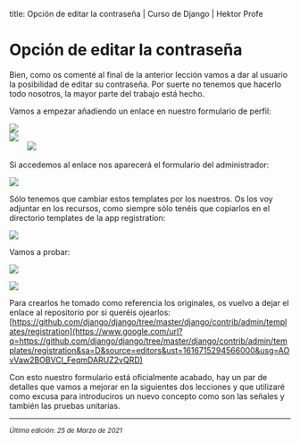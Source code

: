 title: Opción de editar la contraseña | Curso de Django | Hektor Profe

# Opción de editar la contraseña

Bien, como os comenté al final de la anterior lección vamos a dar al
usuario la posibilidad de editar su contraseña. Por suerte no tenemos
que hacerlo todo nosotros, la mayor parte del trabajo está hecho.

Vamos a empezar añadiendo un enlace en nuestro formulario de perfil:

![]({{cdn}}/django/images/image450.png)\
![]({{cdn}}/django/images/image919.png)\
        ![]({{cdn}}/django/images/image509.png)

Si accedemos al enlace nos aparecerá el formulario del administrador:

![]({{cdn}}/django/images/image74.png)

Sólo tenemos que cambiar estos templates por los nuestros. Os los voy
adjuntar en los recursos, como siempre sólo tenéis que copiarlos en el
directorio templates de la app registration:

![]({{cdn}}/django/images/image606.png)

Vamos a probar:

![]({{cdn}}/django/images/image830.png)

![]({{cdn}}/django/images/image921.png)

Para crearlos he tomado como referencia los originales, os vuelvo a
dejar el enlace al repositorio por si queréis ojearlos:
[https://github.com/django/django/tree/master/django/contrib/admin/templates/registration](https://www.google.com/url?q=https://github.com/django/django/tree/master/django/contrib/admin/templates/registration&sa=D&source=editors&ust=1616715294566000&usg=AOvVaw2BOBVCl_FeqmDARUZ2vQRD)

Con esto nuestro formulario está oficialmente acabado, hay un par de
detalles que vamos a mejorar en la siguientes dos lecciones y que
utilizaré como excusa para introduciros un nuevo concepto como son las
señales y también las pruebas unitarias.

___
<small class="edited"><i>Última edición: 25 de Marzo de 2021</i></small>